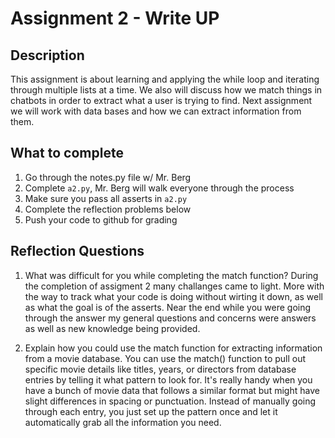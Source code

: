 # Assignment 2 - Write UP

## Description
This assignment is about learning and applying the while loop and iterating through multiple lists at a time.  We also will discuss how we match things in chatbots in order to extract what a user is trying to find.  Next assignment we will work with data bases and how we can extract information from them.

## What to complete
1. Go through the notes.py file w/ Mr. Berg
2. Complete `a2.py`, Mr. Berg will walk everyone through the process
3. Make sure you pass all asserts in `a2.py`
4. Complete the reflection problems below
5. Push your code to github for grading

## Reflection Questions
1. What was difficult for you while completing the match function?
    During the completion of assigment 2 many challanges came to light. More with the way to track what your code is doing without wirting it down, as well as what the goal is of the asserts. Near the end while you were going through the answer my general questions and concerns were answers as well as new knowledge being provided.


2. Explain how you could use the match function for extracting information from a movie database.
    You can use the match() function to pull out specific movie details like titles, years, or directors from database entries by telling it what pattern to look for. It's really handy when you have a bunch of movie data that follows a similar format but might have slight differences in spacing or punctuation. Instead of manually going through each entry, you just set up the pattern once and let it automatically grab all the information you need.

